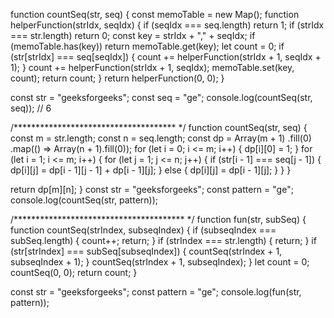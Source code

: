 function countSeq(str, seq) {
  const memoTable = new Map();
  function helperFunction(strIdx, seqIdx) {
    if (seqIdx === seq.length) return 1;
    if (strIdx === str.length) return 0;
    const key = strIdx + "," + seqIdx;
    if (memoTable.has(key)) return memoTable.get(key);
    let count = 0;
    if (str[strIdx] === seq[seqIdx]) {
      count += helperFunction(strIdx + 1, seqIdx + 1);
    }
    count += helperFunction(strIdx + 1, seqIdx);
    memoTable.set(key, count);
    return count;
  }
  return helperFunction(0, 0);
}

const str = "geeksforgeeks";
const seq = "ge";
console.log(countSeq(str, seq)); // 6

/************************************* */
function countSeq(str, seq) {
  const m = str.length;
  const n = seq.length;
  const dp = Array(m + 1)
    .fill(0)
    .map(() => Array(n + 1).fill(0));
  for (let i = 0; i <= m; i++) {
    dp[i][0] = 1;
  }
  for (let i = 1; i <= m; i++) {
    for (let j = 1; j <= n; j++) {
      if (str[i - 1] === seq[j - 1]) {
        dp[i][j] = dp[i - 1][j - 1] + dp[i - 1][j];
      } else {
        dp[i][j] = dp[i - 1][j];
      }
    }
  }

  return dp[m][n];
}
const str = "geeksforgeeks";
const pattern = "ge";
console.log(countSeq(str, pattern));

/*************************************** */
function fun(str, subSeq) {
  function countSeq(strIndex, subseqIndex) {
    if (subseqIndex === subSeq.length) {
      count++;
      return;
    }
    if (strIndex === str.length) {
      return;
    }
    if (str[strIndex] === subSeq[subseqIndex]) {
      countSeq(strIndex + 1, subseqIndex + 1);
    }
    countSeq(strIndex + 1, subseqIndex);
  }
  let count = 0;
  countSeq(0, 0);
  return count;
}

const str = "geeksforgeeks";
const pattern = "ge";
console.log(fun(str, pattern));
